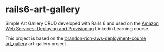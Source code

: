 # rails6-art-gallery

Simple Art Gallery CRUD developed with Rails 6 and used on the [Amazon Web Services: Deploying and Provisioning](https://www.linkedin.com/learning/amazon-web-services-deploying-and-provisioning-2) 
Linkedin Learning course.

This project is based on the [brandon-rich-aws-deployment-course](brandon-rich-aws-deployment-course) [art_gallery](https://github.com/brandon-rich-aws-deployment-course/art_gallery) art-gallery project.